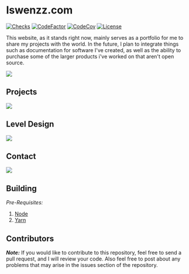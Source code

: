 # Iswenzz.com

[![Checks](https://img.shields.io/github/check-runs/Iswenzz/Iswenzz.com-webui/master?logo=github)](https://github.com/Iswenzz/Iswenzz.com-webui/actions)
[![CodeFactor](https://img.shields.io/codefactor/grade/github/Iswenzz/Iswenzz.com-webui?label=codefactor&logo=codefactor)](https://www.codefactor.io/repository/github/iswenzz/Iswenzz.com-webui)
[![CodeCov](https://img.shields.io/codecov/c/github/Iswenzz/Iswenzz.com-webui?label=codecov&logo=codecov)](https://codecov.io/gh/Iswenzz/Iswenzz.com-webui)
[![License](https://img.shields.io/github/license/Iswenzz/Iswenzz.com-webui?color=blue&logo=gitbook&logoColor=white)](https://github.com/Iswenzz/Iswenzz.com-webui/blob/master/LICENSE)

This website, as it stands right now, mainly serves as a portfolio for me to share my projects with the world. In the future, I plan to integrate things such as documentation for software I've created, as well as the ability to purchase some of the larger products i've worked on that aren't open source.

![](https://i.imgur.com/i6DO98s.jpg)

## Projects

![](https://i.imgur.com/Dg53ai0.jpg)

## Level Design

![](https://i.imgur.com/cZOJbXK.jpg)

## Contact

![](https://i.imgur.com/JnUWPSq.jpg)

## Building

_Pre-Requisites:_

1. [Node](https://nodejs.org/en/)
2. [Yarn](https://yarnpkg.com/)

## Contributors

**_Note:_** If you would like to contribute to this repository, feel free to send a pull request, and I will review your code.
Also feel free to post about any problems that may arise in the issues section of the repository.
